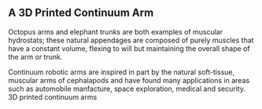 ## A 3D Printed Continuum Arm

Octopus arms and elephant trunks are both examples of muscular hydrostats; these natural appendages are composed of purely muscles that have a constant volume, flexing to will but maintaining the overall shape of the arm or trunk. 

Continuum robotic arms are inspired in part by the natural soft-tissue, muscular arms of cephalapods and have found many applications in areas such as automobile manfacture, space exploration, medical and security. 
3D printed continuum arms 
